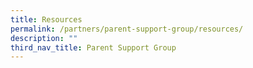 ```yaml
---
title: Resources
permalink: /partners/parent-support-group/resources/
description: ""
third_nav_title: Parent Support Group
---
```

